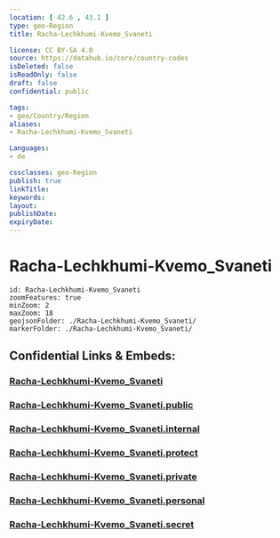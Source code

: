 ```yaml
---
location: [ 42.6 , 43.1 ] 
type: geo-Region
title: Racha-Lechkhumi-Kvemo_Svaneti

license: CC BY-SA 4.0
source: https://datahub.io/core/country-codes
isDeleted: false
isReadOnly: false
draft: false
confidential: public

tags:
- geo/Country/Region
aliases:
- Racha-Lechkhumi-Kvemo_Svaneti

Languages:
- de

cssclasses: geo-Region
publish: true
linkTitle: 
keywords: 
layout: 
publishDate: 
expiryDate: 
---
```


# Racha-Lechkhumi-Kvemo_Svaneti

```leaflet
id: Racha-Lechkhumi-Kvemo_Svaneti
zoomFeatures: true 
minZoom: 2 
maxZoom: 18
geojsonFolder: ./Racha-Lechkhumi-Kvemo_Svaneti/
markerFolder: ./Racha-Lechkhumi-Kvemo_Svaneti/
```


## Confidential Links & Embeds: 

### [Racha-Lechkhumi-Kvemo_Svaneti](/_Standards/Earth/Continent/Europe/Europe~East/Georgia,Europe/Regions~Georgia/Racha-Lechkhumi-Kvemo_Svaneti.md) 

### [Racha-Lechkhumi-Kvemo_Svaneti.public](/_public/Earth/Continent/Europe/Europe~East/Georgia,Europe/Regions~Georgia/Racha-Lechkhumi-Kvemo_Svaneti.public.md) 

### [Racha-Lechkhumi-Kvemo_Svaneti.internal](/_internal/Earth/Continent/Europe/Europe~East/Georgia,Europe/Regions~Georgia/Racha-Lechkhumi-Kvemo_Svaneti.internal.md) 

### [Racha-Lechkhumi-Kvemo_Svaneti.protect](/_protect/Earth/Continent/Europe/Europe~East/Georgia,Europe/Regions~Georgia/Racha-Lechkhumi-Kvemo_Svaneti.protect.md) 

### [Racha-Lechkhumi-Kvemo_Svaneti.private](/_private/Earth/Continent/Europe/Europe~East/Georgia,Europe/Regions~Georgia/Racha-Lechkhumi-Kvemo_Svaneti.private.md) 

### [Racha-Lechkhumi-Kvemo_Svaneti.personal](/_personal/Earth/Continent/Europe/Europe~East/Georgia,Europe/Regions~Georgia/Racha-Lechkhumi-Kvemo_Svaneti.personal.md) 

### [Racha-Lechkhumi-Kvemo_Svaneti.secret](/_secret/Earth/Continent/Europe/Europe~East/Georgia,Europe/Regions~Georgia/Racha-Lechkhumi-Kvemo_Svaneti.secret.md)

